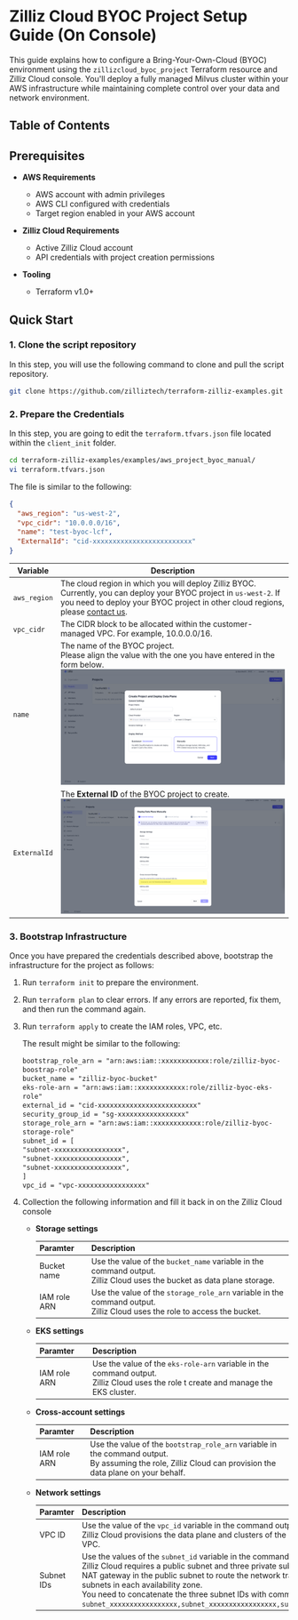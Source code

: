 # Zilliz Cloud BYOC Project Setup Guide (On Console)

This guide explains how to configure a Bring-Your-Own-Cloud (BYOC) environment using the `zillizcloud_byoc_project` Terraform resource and Zilliz Cloud console. You'll deploy a fully managed Milvus cluster within your AWS infrastructure while maintaining complete control over your data and network environment.

## Table of Contents


## Prerequisites <a name="prerequisites"></a>

- **AWS Requirements**
  - AWS account with admin privileges
  - AWS CLI configured with credentials
  - Target region enabled in your AWS account

- **Zilliz Cloud Requirements**
  - Active Zilliz Cloud account
  - API credentials with project creation permissions

- **Tooling**
  - Terraform v1.0+


## Quick Start <a name="quick-start"></a>

### 1. Clone the script repository

In this step, you will use the following command to clone and pull the script repository.

```bash
git clone https://github.com/zilliztech/terraform-zilliz-examples.git
```

### 2. Prepare the Credentials

In this step, you are going to edit the `terraform.tfvars.json` file located within the `client_init` folder.

```bash
cd terraform-zilliz-examples/examples/aws_project_byoc_manual/
vi terraform.tfvars.json
```

The file is similar to the following:

```json
{
  "aws_region": "us-west-2",
  "vpc_cidr": "10.0.0.0/16",
  "name": "test-byoc-lcf",
  "ExternalId": "cid-xxxxxxxxxxxxxxxxxxxxxxxxx"
}
```

| Variable | Description |
| --- | --- |
| `aws_region` | The cloud region in which you will deploy Zilliz BYOC. <br/> Currently, you can deploy your BYOC project in `us-west-2`. If you need to deploy your BYOC project in other cloud regions, please [contact us](https://zilliz.com/contact-sales).|
| `vpc_cidr` | The CIDR block to be allocated within the customer-managed VPC. For example, 10.0.0.0/16. |
| `name` | The name of the BYOC project. <br/> Please align the value with the one you have entered in the form below.<br/>![Project name](./images/create-a-byoc-project-on-console-01.png)  |
| `ExternalId` | The **External ID** of the BYOC project to create.<br/>![External ID](./images/create-a-byoc-project-on-console-02.png) |

### 3. Bootstrap Infrastructure

Once you have prepared the credentials described above, bootstrap the infrastructure for the project as follows:

1. Run `terraform init` to prepare the environment.
2. Run `terraform plan` to clear errors. If any errors are reported, fix them, and then run the command again.
3. Run `terraform apply` to create the IAM roles, VPC, etc.

    The result might be similar to the following:

    ```plaintext
    bootstrap_role_arn = "arn:aws:iam::xxxxxxxxxxxx:role/zilliz-byoc-boostrap-role"
    bucket_name = "zilliz-byoc-bucket"
    eks-role-arn = "arn:aws:iam::xxxxxxxxxxxx:role/zilliz-byoc-eks-role"
    external_id = "cid-xxxxxxxxxxxxxxxxxxxxxxxxx"
    security_group_id = "sg-xxxxxxxxxxxxxxxxx"
    storage_role_arn = "arn:aws:iam::xxxxxxxxxxxx:role/zilliz-byoc-storage-role"
    subnet_id = [
    "subnet-xxxxxxxxxxxxxxxxx",
    "subnet-xxxxxxxxxxxxxxxxx",
    "subnet-xxxxxxxxxxxxxxxxx",
    ]
    vpc_id = "vpc-xxxxxxxxxxxxxxxxx"
    ```

4. Collection the following information and fill it back in on the Zilliz Cloud console

    - **Storage settings**

        | Paramter | Description |
        | --- | --- |
        | Bucket name | Use the value of the `bucket_name` variable in the command output.<br/>Zilliz Cloud uses the bucket as data plane storage. |
        | IAM role ARN | Use the value of the `storage_role_arn` variable in the command output.<br/>Zilliz Cloud uses the role to access the bucket. |

    - **EKS settings**

        | Paramter | Description |
        | --- | --- |
        | IAM role ARN | Use the value of the `eks-role-arn` variable in the command output.<br/>Zilliz Cloud uses the role t create and manage the EKS cluster. |

    - **Cross-account settings**

        | Paramter | Description |
        | --- | --- |
        | IAM role ARN | Use the value of the `bootstrap_role_arn` variable in the command output.<br/>By assuming the role, Zilliz Cloud can provision the data plane on your behalf. |

    - **Network settings**

        | Paramter | Description |
        | --- | --- |
        | VPC ID | Use the value of the `vpc_id` variable in the command output.<br/>Zilliz Cloud provisions the data plane and clusters of the BYOC project in this VPC. |
        | Subnet IDs | Use the values of the `subnet_id` variable in the command output.<br/>Zilliz Cloud requires a public subnet and three private subnets and deploys the NAT gateway in the public subnet to route the network traffic of the private subnets in each availability zone.<br/>You need to concatenate the three subnet IDs with commas as in `subnet_xxxxxxxxxxxxxxxxx,subnet_xxxxxxxxxxxxxxxxx,subnet_xxxxxxxxxxxxxxxxx`. |